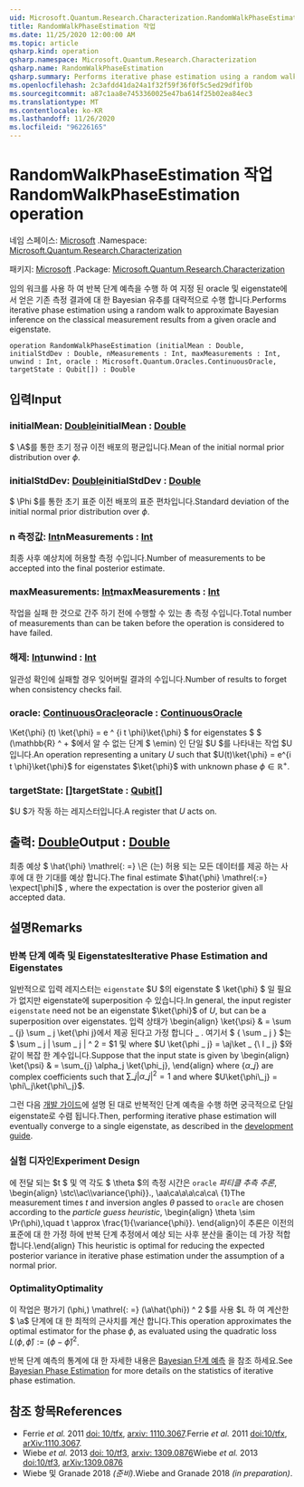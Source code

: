 ```yaml
---
uid: Microsoft.Quantum.Research.Characterization.RandomWalkPhaseEstimation
title: RandomWalkPhaseEstimation 작업
ms.date: 11/25/2020 12:00:00 AM
ms.topic: article
qsharp.kind: operation
qsharp.namespace: Microsoft.Quantum.Research.Characterization
qsharp.name: RandomWalkPhaseEstimation
qsharp.summary: Performs iterative phase estimation using a random walk to approximate Bayesian inference on the classical measurement results from a given oracle and eigenstate.
ms.openlocfilehash: 2c3afdd41da24a1f32f59f36f0f5c5ed29df1f0b
ms.sourcegitcommit: a87c1aa8e7453360025e47ba614f25b02ea84ec3
ms.translationtype: MT
ms.contentlocale: ko-KR
ms.lasthandoff: 11/26/2020
ms.locfileid: "96226165"
---
```

# <a name="randomwalkphaseestimation-operation"></a><span data-ttu-id="e7be0-102">RandomWalkPhaseEstimation 작업</span><span class="sxs-lookup"><span data-stu-id="e7be0-102">RandomWalkPhaseEstimation operation</span></span>

<span data-ttu-id="e7be0-103">네임 스페이스: [Microsoft](xref:Microsoft.Quantum.Research.Characterization) .</span><span class="sxs-lookup"><span data-stu-id="e7be0-103">Namespace: [Microsoft.Quantum.Research.Characterization](xref:Microsoft.Quantum.Research.Characterization)</span></span>

<span data-ttu-id="e7be0-104">패키지: [Microsoft](https://nuget.org/packages/Microsoft.Quantum.Research.Characterization) .</span><span class="sxs-lookup"><span data-stu-id="e7be0-104">Package: [Microsoft.Quantum.Research.Characterization](https://nuget.org/packages/Microsoft.Quantum.Research.Characterization)</span></span>


<span data-ttu-id="e7be0-105">임의 워크를 사용 하 여 반복 단계 예측을 수행 하 여 지정 된 oracle 및 eigenstate에서 얻은 기존 측정 결과에 대 한 Bayesian 유추를 대략적으로 수행 합니다.</span><span class="sxs-lookup"><span data-stu-id="e7be0-105">Performs iterative phase estimation using a random walk to approximate Bayesian inference on the classical measurement results from a given oracle and eigenstate.</span></span>

```qsharp
operation RandomWalkPhaseEstimation (initialMean : Double, initialStdDev : Double, nMeasurements : Int, maxMeasurements : Int, unwind : Int, oracle : Microsoft.Quantum.Oracles.ContinuousOracle, targetState : Qubit[]) : Double
```


## <a name="input"></a><span data-ttu-id="e7be0-106">입력</span><span class="sxs-lookup"><span data-stu-id="e7be0-106">Input</span></span>

### <a name="initialmean--double"></a><span data-ttu-id="e7be0-107">initialMean: [Double](xref:microsoft.quantum.lang-ref.double)</span><span class="sxs-lookup"><span data-stu-id="e7be0-107">initialMean : [Double](xref:microsoft.quantum.lang-ref.double)</span></span>

<span data-ttu-id="e7be0-108">$ \\A$를 통한 초기 정규 이전 배포의 평균입니다.</span><span class="sxs-lookup"><span data-stu-id="e7be0-108">Mean of the initial normal prior distribution over $\phi$.</span></span>


### <a name="initialstddev--double"></a><span data-ttu-id="e7be0-109">initialStdDev: [Double](xref:microsoft.quantum.lang-ref.double)</span><span class="sxs-lookup"><span data-stu-id="e7be0-109">initialStdDev : [Double](xref:microsoft.quantum.lang-ref.double)</span></span>

<span data-ttu-id="e7be0-110">$ \Phi $를 통한 초기 표준 이전 배포의 표준 편차입니다.</span><span class="sxs-lookup"><span data-stu-id="e7be0-110">Standard deviation of the initial normal prior distribution over $\phi$.</span></span>


### <a name="nmeasurements--int"></a><span data-ttu-id="e7be0-111">n 측정값: [Int](xref:microsoft.quantum.lang-ref.int)</span><span class="sxs-lookup"><span data-stu-id="e7be0-111">nMeasurements : [Int](xref:microsoft.quantum.lang-ref.int)</span></span>

<span data-ttu-id="e7be0-112">최종 사후 예상치에 허용할 측정 수입니다.</span><span class="sxs-lookup"><span data-stu-id="e7be0-112">Number of measurements to be accepted into the final posterior estimate.</span></span>


### <a name="maxmeasurements--int"></a><span data-ttu-id="e7be0-113">maxMeasurements: [Int](xref:microsoft.quantum.lang-ref.int)</span><span class="sxs-lookup"><span data-stu-id="e7be0-113">maxMeasurements : [Int](xref:microsoft.quantum.lang-ref.int)</span></span>

<span data-ttu-id="e7be0-114">작업을 실패 한 것으로 간주 하기 전에 수행할 수 있는 총 측정 수입니다.</span><span class="sxs-lookup"><span data-stu-id="e7be0-114">Total number of measurements than can be taken before the operation is considered to have failed.</span></span>


### <a name="unwind--int"></a><span data-ttu-id="e7be0-115">해제: [Int](xref:microsoft.quantum.lang-ref.int)</span><span class="sxs-lookup"><span data-stu-id="e7be0-115">unwind : [Int](xref:microsoft.quantum.lang-ref.int)</span></span>

<span data-ttu-id="e7be0-116">일관성 확인에 실패할 경우 잊어버릴 결과의 수입니다.</span><span class="sxs-lookup"><span data-stu-id="e7be0-116">Number of results to forget when consistency checks fail.</span></span>


### <a name="oracle--continuousoracle"></a><span data-ttu-id="e7be0-117">oracle: [ContinuousOracle](xref:Microsoft.Quantum.Oracles.ContinuousOracle)</span><span class="sxs-lookup"><span data-stu-id="e7be0-117">oracle : [ContinuousOracle](xref:Microsoft.Quantum.Oracles.ContinuousOracle)</span></span>

<span data-ttu-id="e7be0-118">\Ket{\phi} (t) \ket{\phi} = e ^ {i t \phi}\ket{\phi} $ for eigenstates $ $ (\mathbb{R} ^ + $에서 알 수 없는 단계 $ \emin) 인 단일 $U $를 나타내는 작업 $U입니다.</span><span class="sxs-lookup"><span data-stu-id="e7be0-118">An operation representing a unitary $U$ such that $U(t)\ket{\phi} = e^{i t \phi}\ket{\phi}$ for eigenstates $\ket{\phi}$ with unknown phase $\phi \in \mathbb{R}^+$.</span></span>


### <a name="targetstate--qubit"></a><span data-ttu-id="e7be0-119">targetState: [[](xref:microsoft.quantum.lang-ref.qubit)]</span><span class="sxs-lookup"><span data-stu-id="e7be0-119">targetState : [Qubit](xref:microsoft.quantum.lang-ref.qubit)[]</span></span>

<span data-ttu-id="e7be0-120">$U $가 작동 하는 레지스터입니다.</span><span class="sxs-lookup"><span data-stu-id="e7be0-120">A register that $U$ acts on.</span></span>



## <a name="output--double"></a><span data-ttu-id="e7be0-121">출력: [Double](xref:microsoft.quantum.lang-ref.double)</span><span class="sxs-lookup"><span data-stu-id="e7be0-121">Output : [Double](xref:microsoft.quantum.lang-ref.double)</span></span>

<span data-ttu-id="e7be0-122">최종 예상 $ \hat{\phi} \mathrel{: =} \은 (는) 허용 되는 모든 데이터를 제공 하는 사후에 대 한 기대를 예상 합니다.</span><span class="sxs-lookup"><span data-stu-id="e7be0-122">The final estimate $\hat{\phi} \mathrel{:=} \expect[\phi]$ , where the expectation is over the posterior given all accepted data.</span></span>

## <a name="remarks"></a><span data-ttu-id="e7be0-123">설명</span><span class="sxs-lookup"><span data-stu-id="e7be0-123">Remarks</span></span>

### <a name="iterative-phase-estimation-and-eigenstates"></a><span data-ttu-id="e7be0-124">반복 단계 예측 및 Eigenstates</span><span class="sxs-lookup"><span data-stu-id="e7be0-124">Iterative Phase Estimation and Eigenstates</span></span>

<span data-ttu-id="e7be0-125">일반적으로 입력 레지스터는 `eigenstate` $U $의 eigenstate $ \ket{\phi} $ 일 필요가 없지만 eigenstate에 superposition 수 있습니다.</span><span class="sxs-lookup"><span data-stu-id="e7be0-125">In general, the input register `eigenstate` need not be an eigenstate $\ket{\phi}$ of $U$, but can be a superposition over eigenstates.</span></span> <span data-ttu-id="e7be0-126">입력 상태가 \begin{align} \ket{\psi} & = \sum \_ {j} \sum \_ j \ket{\phi j}에서 제공 된다고 가정 합니다 \_ . 여기서 $ \{ \sum \_ j \} $는 $ \sum \_ j | \sum \_ j | ^ 2 = $1 및 where $U \ket{\phi \_ j} = \aj\ket \_ {\ l \_ j} $와 같이 복잡 한 계수입니다.</span><span class="sxs-lookup"><span data-stu-id="e7be0-126">Suppose that the input state is given by \begin{align} \ket{\psi} & = \sum\_{j} \alpha\_j \ket{\phi\_j}, \end{align} where $\{\alpha\_j\}$ are complex coefficients such that $\sum\_j |\alpha\_j|^2 = 1$ and where $U\ket{\phi\_j} = \phi\_j\ket{\phi\_j}$.</span></span>

<span data-ttu-id="e7be0-127">그런 다음 [개발 가이드](xref:microsoft.quantum.libraries.characterization#iterative-phase-estimation-without-eigenstates)에 설명 된 대로 반복적인 단계 예측을 수행 하면 궁극적으로 단일 eigenstate로 수렴 됩니다.</span><span class="sxs-lookup"><span data-stu-id="e7be0-127">Then, performing iterative phase estimation will eventually converge to a single eigenstate, as described in the [development guide](xref:microsoft.quantum.libraries.characterization#iterative-phase-estimation-without-eigenstates).</span></span>

### <a name="experiment-design"></a><span data-ttu-id="e7be0-128">실험 디자인</span><span class="sxs-lookup"><span data-stu-id="e7be0-128">Experiment Design</span></span>

<span data-ttu-id="e7be0-129">에 전달 되는 $t $ 및 역 각도 $ \theta $의 측정 시간은 `oracle` *파티클 추측 추론*, \begin{align} \stc\\\ac\\\\variance{\phi}}., \aa\ca\a\a\ca\ca\ {1}</span><span class="sxs-lookup"><span data-stu-id="e7be0-129">The measurement times $t$ and inversion angles $\theta$ passed to `oracle` are chosen according to the *particle guess heuristic*, \begin{align} \theta \sim \Pr(\phi),\quad t \approx \frac{1}{\variance{\phi}}.</span></span>
<span data-ttu-id="e7be0-130">\end{align}이 추론은 이전의 표준에 대 한 가정 하에 반복 단계 추정에서 예상 되는 사후 분산을 줄이는 데 가장 적합 합니다.</span><span class="sxs-lookup"><span data-stu-id="e7be0-130">\end{align} This heuristic is optimal for reducing the expected posterior variance in iterative phase estimation under the assumption of a normal prior.</span></span>

### <a name="optimality"></a><span data-ttu-id="e7be0-131">Optimality</span><span class="sxs-lookup"><span data-stu-id="e7be0-131">Optimality</span></span>

<span data-ttu-id="e7be0-132">이 작업은 평가기 (\phi,) \mathrel{: =} (\a\hat{\phi}) ^ 2 $를 사용 $L 하 여 계산한 $ \\a$ 단계에 대 한 최적의 근사치를 계산 합니다.</span><span class="sxs-lookup"><span data-stu-id="e7be0-132">This operation approximates the optimal estimator for the phase $\phi$, as evaluated using the quadratic loss $L(\phi, \hat{\phi}) \mathrel{:=} (\phi - \hat{\phi})^2$.</span></span>

<span data-ttu-id="e7be0-133">반복 단계 예측의 통계에 대 한 자세한 내용은 [Bayesian 단계 예측](xref:microsoft.quantum.libraries.characterization#bayesian-phase-estimation) 을 참조 하세요.</span><span class="sxs-lookup"><span data-stu-id="e7be0-133">See [Bayesian Phase Estimation](xref:microsoft.quantum.libraries.characterization#bayesian-phase-estimation) for more details on the statistics of iterative phase estimation.</span></span>

## <a name="references"></a><span data-ttu-id="e7be0-134">참조 항목</span><span class="sxs-lookup"><span data-stu-id="e7be0-134">References</span></span>

- <span data-ttu-id="e7be0-135">Ferrie *et al.* 2011 [doi: 10/tfx](https://doi.org/10.1007/s11128-012-0407-6), [arxiv: 1110.3067](https://arxiv.org/abs/1110.3067).</span><span class="sxs-lookup"><span data-stu-id="e7be0-135">Ferrie *et al.* 2011 [doi:10/tfx](https://doi.org/10.1007/s11128-012-0407-6), [arXiv:1110.3067](https://arxiv.org/abs/1110.3067).</span></span>
- <span data-ttu-id="e7be0-136">Wiebe *et al.* 2013 [doi: 10/tf3](https://doi.org/10.1103/PhysRevLett.112.190501), [arxiv: 1309.0876](https://arxiv.org/abs/1309.0876)</span><span class="sxs-lookup"><span data-stu-id="e7be0-136">Wiebe *et al.* 2013 [doi:10/tf3](https://doi.org/10.1103/PhysRevLett.112.190501), [arXiv:1309.0876](https://arxiv.org/abs/1309.0876)</span></span>
- <span data-ttu-id="e7be0-137">Wiebe 및 Granade 2018 *(준비)*.</span><span class="sxs-lookup"><span data-stu-id="e7be0-137">Wiebe and Granade 2018 *(in preparation)*.</span></span>